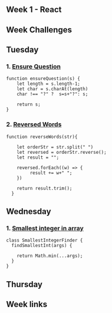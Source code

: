 ## Week 1 - React
## Week Challenges
## Tuesday

### 1. [Ensure Question](https://www.codewars.com/kata/5866fc43395d9138a7000006)

```
function ensureQuestion(s) {
    let length = s.length-1;
    let char = s.charAt(length)
    char !== "?" ?  s=s+"?": s;
    
    return s;
}
```

### 2. [Reversed Words](https://www.codewars.com/kata/51c8991dee245d7ddf00000e)

```
function reverseWords(str){

    let orderStr = str.split(" ")
    let reversed = orderStr.reverse();
    let result = "";

    reversed.forEach((w) => {
         result += w+" ";
    })

    return result.trim();
  }
```


## Wednesday
### 1. [Smallest integer in array](https://www.codewars.com/kata/55a2d7ebe362935a210000b2)
```
class SmallestIntegerFinder {
  findSmallestInt(args) {
    
    return Math.min(...args);
  }
}
```

## Thursday

## Week links



